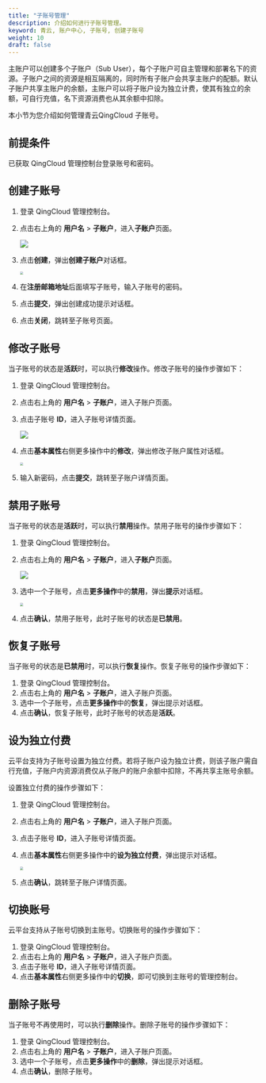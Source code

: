 ```yaml
---
title: "子账号管理"
description: 介绍如何进行子账号管理。
keyword: 青云, 账户中心, 子账号, 创建子账号
weight: 10
draft: false
---
```


主账户可以创建多个子账户（Sub User），每个子账户可自主管理和部署名下的资源。子账户之间的资源是相互隔离的，同时所有子账户会共享主账户的配额。默认子账户共享主账户的余额，主账户可以将子账户设为独立计费，使其有独立的余额，可自行充值，名下资源消费也从其余额中扣除。

本小节为您介绍如何管理青云QingCloud 子账号。

## 前提条件

已获取 QingCloud 管理控制台登录账号和密码。

## 创建子账号

1. 登录 QingCloud 管理控制台。

2. 点击右上角的 **用户名** > **子账户**，进入**子账户**页面。

   ![](../../../_images/subuser_create.png)

3. 点击**创建**，弹出**创建子账户**对话框。

   <img src="../../../_images/subuser_create_input.png" style="zoom:40%;" />

4. 在**注册邮箱地址**后面填写子账号，输入子账号的密码。

5. 点击**提交**，弹出创建成功提示对话框。

6. 点击**关闭**，跳转至子账号页面。

## 修改子账号

当子账号的状态是**活跃**时，可以执行**修改**操作。修改子账号的操作步骤如下：

1. 登录 QingCloud 管理控制台。

2. 点击右上角的 **用户名** > **子账户**，进入子账户页面。

3. 点击子账号 **ID**，进入子账号详情页面。

   ![](../../../_images/subuser_detail.png)

4. 点击**基本属性**右侧更多操作中的**修改**，弹出修改子账户属性对话框。

   <img src="../../../_images/subuser_modify.png" style="zoom:40%;" />

5. 输入新密码，点击**提交**，跳转至子账户详情页面。

## 禁用子账号

当子账号的状态是**活跃**时，可以执行**禁用**操作。禁用子账号的操作步骤如下：

1. 登录 QingCloud 管理控制台。

2. 点击右上角的 **用户名** > **子账户**，进入**子账户**页面。

   ![](../../../_images/subuser_action.png)

3. 选中一个子账号，点击**更多操作**中的**禁用**，弹出**提示**对话框。

   <img src="../../../_images/subuser_disabled_tips.png" style="zoom:40%;" />

4. 点击**确认**，禁用子账号，此时子账号的状态是**已禁用**。

## 恢复子账号

当子账号的状态是**已禁用**时，可以执行**恢复**操作。恢复子账号的操作步骤如下：

1. 登录 QingCloud 管理控制台。
2. 点击右上角的 **用户名** > **子账户**，进入子账户页面。
3. 选中一个子账号，点击**更多操作**中的**恢复**，弹出提示对话框。
4. 点击**确认**，恢复子账号，此时子账号的状态是**活跃**。

## 设为独立付费

云平台支持为子账号设置为独立付费。若将子账户设为独立计费，则该子账户需自行充值，子账户内资源消费仅从子账户的账户余额中扣除，不再共享主账号余额。

设置独立付费的操作步骤如下：

1. 登录 QingCloud 管理控制台。

2. 点击右上角的 **用户名** > **子账户**，进入子账户页面。

3. 点击子账号 **ID**，进入子账号详情页面。

4. 点击**基本属性**右侧更多操作中的**设为独立付费**，弹出提示对话框。

   <img src="../../../_images/subuser_action_tips.png" style="zoom:40%;" />

5. 点击**确认**，跳转至子账户详情页面。

## 切换账号

云平台支持从子账号切换到主账号。切换账号的操作步骤如下：

1. 登录 QingCloud 管理控制台。
2. 点击右上角的 **用户名** > **子账户**，进入子账户页面。
3. 点击子账号 **ID**，进入子账号详情页面。
4. 点击**基本属性**右侧更多操作中的**切换**，即可切换到主账号的管理控制台。

## 删除子账号

当子账号不再使用时，可以执行**删除**操作。删除子账号的操作步骤如下：

1. 登录 QingCloud 管理控制台。
2. 点击右上角的 **用户名** > **子账户**，进入子账户页面。
3. 选中一个子账号，点击**更多操作**中的**删除**，弹出提示对话框。
4. 点击**确认**，删除子账号。



